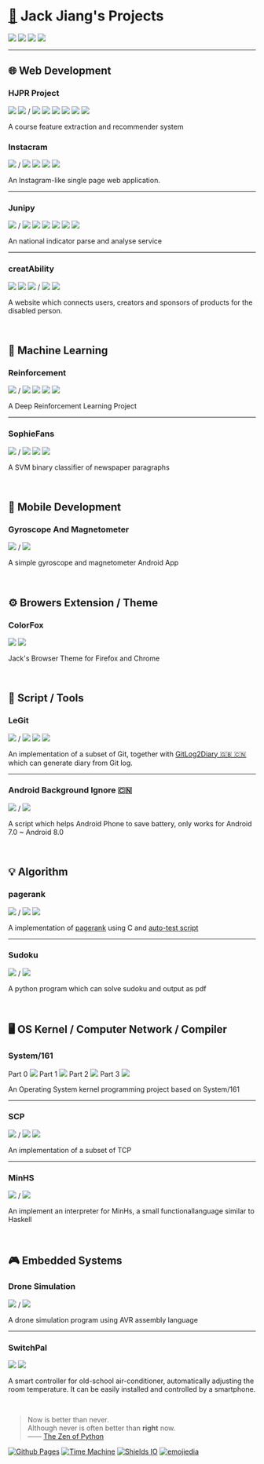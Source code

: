 # [🏡](http://www.jackjyq.com/) Jack Jiang's Projects

[![](./data/link-badge.svg)](https://www.linkedin.com/in/jiangyiqun/)
[![](./data/github-badge.svg)](https://github.com/jiangyiqun/)
[![](./data/bitbucket-badge.svg)](https://bitbucket.org/jiangyiqun/)
![](./data/email-badge.svg)

___

## 🌐 Web Development

### HJPR Project

[![](./data/code-badge.svg)](https://github.com/unsw-cse-comp3900-9900/capstone-project-hjpr)
[![](./data/detail-badge.svg)](https://unsw-cse-comp3900-9900.github.io/capstone-project-hjpr/)
/
[![](./data/react-badge.svg)](https://reactjs.org/)
[![](./data/bootstrap-badge.svg)](https://getbootstrap.com/)
[![](./data/flask-badge.svg)](https://flask.palletsprojects.com/en/1.1.x/)
[![](data/mlab-badge.svg)](https://mlab.com/)
[![](data/numpy-badge.svg)](https://numpy.org/)
[![](data/tensorflow-badge.svg)](https://www.tensorflow.org/)

A course feature extraction and recommender system

### Instacram

[![](./data/code-badge.svg)](https://github.com/Jiangyiqun/Instacram)
/
[![](./data/javascript-badge.svg)](https://developer.mozilla.org/en-US/docs/Web/JavaScript/)
[![](./data/bootstrap-badge.svg)](https://getbootstrap.com/)
[![](./data/flask-badge.svg)](https://flask.palletsprojects.com/en/1.1.x/)
[![](./data/sqlite-badge.svg)](https://www.sqlite.org/)

An Instagram-like single page web application.

___

### Junipy

[![](./data/code-badge.svg)](https://github.com/Jiangyiqun/Junipy/)
/
[![](./data/flask-badge.svg)](https://flask.palletsprojects.com/en/1.1.x/)
[![](data/mlab-badge.svg)](https://mlab.com/)
[![](data/shellscript-badge.svg)](https://en.wikipedia.org/wiki/Shell_script/)
[![](./data/javascript-badge.svg)](https://developer.mozilla.org/en-US/docs/Web/JavaScript/)
[![](./data/bootstrap-badge.svg)](https://getbootstrap.com/)
[![](data/numpy-badge.svg)](https://numpy.org/)

An national indicator parse and analyse service

___

### creatAbility 

[![](./data/demo-badge.svg)](https://jiangyiqun.github.io/creatAbility)
[![](./data/code-badge.svg)](https://github.com/Jiangyiqun/creatAbility)
[![](./data/detail-badge.svg)](https://docs.google.com/presentation/d/154vG6Gu8ruqlebuwhlM-xXLeUX3fDV1Hd3adItWseq4/edit#slide=id.p)
/
[![](./data/react-badge.svg)](https://reactjs.org/)
[![](./data/bootstrap-badge.svg)](https://getbootstrap.com/)

A website which connects users, creators and sponsors of products for the disabled person. 

<br/>

## 🔮 Machine Learning

### Reinforcement

[![](./data/code-badge.svg)](https://github.com/Jiangyiqun/Reinforcement)
/
[![](data/tensorflow-badge.svg)](https://www.tensorflow.org/)
[![](data/gym-badge.svg)](https://gym.openai.com/)
[![](data/numpy-badge.svg)](https://numpy.org/)
[![](data/colab-badge.svg)](https://colab.research.google.com)

A Deep Reinforcement Learning Project

___

### SophieFans

[![](./data/code-badge.svg)](https://github.com/Jiangyiqun/SophieFans/)
/
[![](data/skilearn-badge.svg)](https://scikit-learn.org)
[![](data/numpy-badge.svg)](https://numpy.org/)
[![](data/aws-badge.svg)](https://aws.amazon.com/)

A SVM binary classifier of newspaper paragraphs

<br/>

## 📱 Mobile Development

### Gyroscope And Magnetometer

[![](./data/code-badge.svg)](https://github.com/Jiangyiqun/COMP9336_Android/tree/master/gyroscope-and-magnetometer)
/
[![](data/android-badge.svg)](https://www.android.com/)

A simple gyroscope and magnetometer Android App

<br/>

## ⚙️ Browers Extension / Theme

### ColorFox

[![](./data/demo-badge.svg)](https://jiangyiqun.github.io/ColorFox/)
[![](./data/code-badge.svg)](https://github.com/Jiangyiqun/ColorFox)

Jack's Browser Theme for Firefox and Chrome

<br/>

## 📜 Script / Tools

### LeGit

[![](./data/code-badge.svg)](https://github.com/Jiangyiqun/COMP9041_Andrew/tree/master/ass1)
/
[![](data/perl-badge.svg)](https://www.perl.org/)
[![](data/shellscript-badge.svg)](https://en.wikipedia.org/wiki/Shell_script/)
[![](./data/git-badge.svg)](https://git-scm.com/)

An implementation of a subset of Git, together with [GitLog2Diary 🇬🇧 🇨🇳](https://github.com/Jiangyiqun/GitLog2Diary) which can generate diary from Git log.

___

### Android Background Ignore 🇨🇳

[![](./data/code-badge.svg)](https://github.com/Jiangyiqun/android_background_ignore)
/
[![](data/shellscript-badge.svg)](https://en.wikipedia.org/wiki/Shell_script/)

A script which helps Android Phone to save battery, only works for Android 7.0 ~ Android 8.0

<br/>

## 💡 Algorithm

### pagerank

[![](./data/code-badge.svg)](https://github.com/Jiangyiqun/COMP9024_C/tree/master/ass2/)
/
[![](data/c-badge.svg)](https://en.wikipedia.org/wiki/C_(programming_language))
[![](data/shellscript-badge.svg)](https://en.wikipedia.org/wiki/Shell_script/)

A implementation of [pagerank](https://github.com/Jiangyiqun/COMP9024_C/tree/master/ass2/submit) using C and [auto-test script](https://github.com/Jiangyiqun/COMP9024_C/tree/master/ass2/autotest)

___

### Sudoku

[![](./data/code-badge.svg)](https://github.com/Jiangyiqun/COMP9021_Python/tree/master/ass02)
/
[![](data/python-badge.svg)](https://www.python.org/)

A python program which can solve sudoku and output as pdf

<br/>

## 🖥️ OS Kernel / Computer Network / Compiler

### System/161

Part 0 [![](./data/code-badge.svg)](https://bitbucket.org/jiangyiqun/comp9201_os_asst0)
Part 1 [![](./data/code-badge.svg)](https://bitbucket.org/jiangyiqun/comp9201_os_asst1)
Part 2 [![](./data/code-badge.svg)](https://bitbucket.org/jiangyiqun/comp9201_os_asst2)
Part 3 [![](./data/code-badge.svg)](https://bitbucket.org/jiangyiqun/comp9201_os_asst3)

An Operating System kernel programming project based on System/161

___

### SCP

[![](./data/code-badge.svg)](https://github.com/Jiangyiqun/COMP9331_Socket/tree/master/ass/)
/
[![](data/python-badge.svg)](https://www.python.org/)
[![](./data/socket-badge.svg)](https://en.wikipedia.org/wiki/Network_socket/)

An implementation of a subset of TCP

___

### MinHS

[![](./data/code-badge.svg)](https://github.com/Jiangyiqun/COMP9161_Haskell)
/
[![](./data/haskell-badge.svg)](https://www.haskell.org/)

An implement an interpreter for MinHs,  a small functionallanguage similar to Haskell

<br/>

## 🎮 Embedded Systems

### Drone Simulation

[![](./data/code-badge.svg)](https://github.com/Jiangyiqun/COMP9032_AVR/tree/master/Project_1)
/
[![](data/avr-badge.svg)](https://www.microchip.com/webdoc/avrassembler/avrassembler.wb_instruction_list.html)

A drone simulation program using AVR assembly language

___

### SwitchPal

[![](./data/detail-badge.svg)](https://getswitchpal.com/)
[![](./data/video-badge.svg)](https://youtu.be/rex0af5_QrM/)

A smart controller for old-school air-conditioner, automatically adjusting the room temperature. It can be easily installed and controlled by a smartphone.

<br/>

> Now is better than never. <br/>
> Although never is often better than **right** now.<br/>
> —— [The Zen of Python](https://www.python.org/dev/peps/pep-0020/)

[![Github Pages](data/pages-badge.svg)](https://pages.github.com/)
[![Time Machine](data/theme-badge.svg)](https://github.com/pages-themes/time-machine/)
[![Shields IO](data/shield-badge.svg)](https://shields.io/)
[![emojiedia](data/emojipedia-badge.svg)](https://emojipedia.org/)